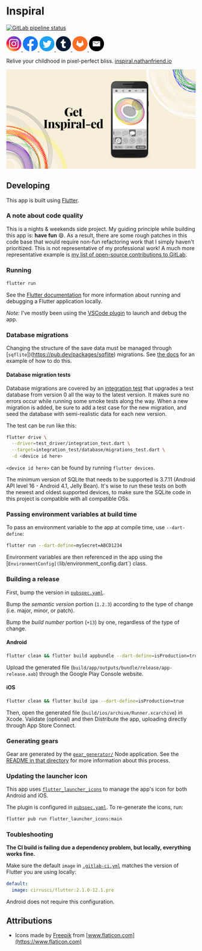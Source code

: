 # Inspiral

<a href="https://gitlab.com/nfriend/inspiral/pipelines/latest" target="_blank"><img src="https://gitlab.com/nfriend/inspiral/badges/main/pipeline.svg" alt="GitLab pipeline status"></a>

<a href="https://www.instagram.com/inspiral.nathanfriend.io/">
  <img src="./website/public/images/social-icons/instagram.svg" alt="Instagram logo" width="40">
</a>
<a href="https://www.facebook.com/inspiral.nathanfriend.io">
  <img src="./website/public/images/social-icons/facebook.svg" alt="Facebook logo" width="40">
</a>
<a href="https://twitter.com/inspiral_app">
  <img src="./website/public/images/social-icons/twitter.svg" alt="Twitter logo" width="40">
</a>
<a href="https://inspiral-app.tumblr.com/">
  <img src="./website/public/images/social-icons/tumblr.svg" alt="Tumblr logo" width="40">
</a>
<a href="https://gitlab.com/nfriend/inspiral">
  <img src="./website/public/images/social-icons/gitlab.svg" alt="GitLab logo" width="40">
</a>
<a href="mailto:nathanfriend.io">
  <img src="./website/public/images/social-icons/email.svg" alt="Email logo" width="40">
</a>

<br>

Relive your childhood in pixel-perfect bliss.
[inspiral.nathanfriend.io](https://inspiral.nathanfriend.io)

<img alt="A screenshot of Inspiral" src="website/public/images/og-image-short.jpg" />

## Developing

This app is built using [Flutter](https://flutter.dev/).

### A note about code quality

This is a nights & weekends side project. My guiding principle while building
this app is: **have fun** :smile:. As a result, there are some rough patches in
this code base that would require non-fun refactoring work that I simply haven't
prioritized. This is not representative of my professional work! A much more
representative example is [my list of open-source contributions to
GitLab](https://gitlab.com/gitlab-org/gitlab/-/merge_requests?scope=all&utf8=%E2%9C%93&state=merged&author_username=nfriend).

### Running

```sh
flutter run
```

See the [Flutter
documentation](https://flutter.dev/docs/development/tools/devtools/cli) for more
information about running and debugging a Flutter application locally.

_Note:_ I've mostly been using the [VSCode
plugin](https://flutter.dev/docs/development/tools/devtools/vscode) to launch
and debug the app.

### Database migrations

Changing the structure of the save data must be managed through
[`sqflite`])(https://pub.dev/packages/sqflite) migrations. See [the
docs](https://github.com/tekartik/sqflite/blob/master/sqflite/doc/migration_example.md)
for an example of how to do this.

#### Database migration tests

Database migrations are covered by an [integration
test](integration_test/database/migrations_test.dart) that upgrades a test
database from version 0 all the way to the latest version. It makes sure no
errors occur while running some smoke tests along the way. When a new migration
is added, be sure to add a test case for the new migration, and seed the
database with semi-realistic data for each new version.

The test can be run like this:

```sh
flutter drive \
  --driver=test_driver/integration_test.dart \
  --target=integration_test/database/migrations_test.dart \
  -d <device id here>
```

`<device id here>` can be found by running `flutter devices`.

The minimum version of SQLite that needs to be supported is 3.7.11 (Android API
level 16 - Android 4.1, Jelly Bean). It's wise to run these tests on both the
newest and oldest supported devices, to make sure the SQLite code in this
project is compatible with all compatible OSs.

### Passing environment variables at build time

To pass an environment variable to the app at compile time, use `--dart-define`:

```sh
flutter run --dart-define=mySecret=ABCD1234
```

Environment variables are then referenced in the app using the
[`EnvironmentConfig](`lib/environment_config.dart`) class.

### Building a release

First, bump the version in [`pubspec.yaml`](pubspec.yaml).

Bump the _semantic version_ portion (`1.2.3`) according to the type of change
(i.e. major, minor, or patch).

Bump the _build number_ portion (`+13`) by one, regardless of the type of
change.

#### Android

```sh
flutter clean && flutter build appbundle --dart-define=isProduction=true
```

Upload the generated file (`build/app/outputs/bundle/release/app-release.aab`)
through the Google Play Console website.

#### iOS

```sh
flutter clean && flutter build ipa --dart-define=isProduction=true
```

Then, open the generated file (`build/ios/archive/Runner.xcarchive`) in Xcode.
Validate (optional) and then Distribute the app, uploading directly through App
Store Connect.

### Generating gears

Gear are generated by the [`gear_generator/`](gear_generator/src/index.ts) Node
application. See the [README in that directory](gear_generator/README.md) for
more information about this process.

### Updating the launcher icon

This app uses
[`flutter_launcher_icons`](https://pub.dev/packages/flutter_launcher_icons) to
manage the app's icon for both Android and iOS.

The plugin is configured in [`pubspec.yaml`](pubspec.yaml). To re-generate the
icons, run:

```sh
flutter pub run flutter_launcher_icons:main
```

### Toubleshooting

**The CI build is failing due a dependency problem, but locally, everything
works fine.**

Make sure the default `image` in [`.gitlab-ci.yml`](.gitlab-ci.yml) matches the
version of Flutter you are using locally:

```yml
default:
  image: cirrusci/flutter:2.1.0-12.1.pre
```

Android does not require this configuration.

## Attributions

- Icons made by [Freepik](https://www.freepik.com) from
  [www.flaticon.com](https://www.flaticon.com)
